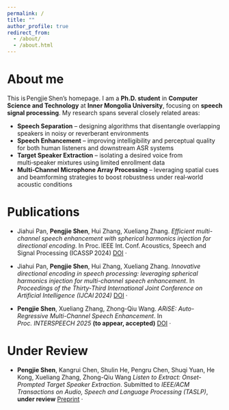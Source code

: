 ```yaml
---
permalink: /
title: ""
author_profile: true
redirect_from: 
  - /about/
  - /about.html
---
```

About me
======
This is Pengjie Shen’s homepage. I am a **Ph.D. student** in **Computer Science and Technology** at **Inner Mongolia University**, focusing on **speech signal processing**. My research spans several closely related areas:
- **Speech Separation** – designing algorithms that disentangle overlapping speakers in noisy or reverberant environments  
- **Speech Enhancement** – improving intelligibility and perceptual quality for both human listeners and downstream ASR systems  
- **Target Speaker Extraction** – isolating a desired voice from multi‑speaker mixtures using limited enrollment data  
- **Multi‑Channel Microphone Array Processing** – leveraging spatial cues and beamforming strategies to boost robustness under real‑world acoustic conditions

Publications
======
- Jiahui Pan, **Pengjie Shen**, Hui Zhang, Xueliang Zhang.
*Efficient multi-channel speech enhancement with spherical harmonics injection for directional encoding*.
In Proc. IEEE Int. Conf. Acoustics, Speech and Signal Processing (ICASSP 2024)
[DOI](https://ieeexplore.ieee.org/abstract/document/10445847) ·

- Jiahui Pan, **Pengjie Shen**, Hui Zhang, Xueliang Zhang.
*Innovative directional encoding in speech processing: leveraging spherical harmonics injection for multi-channel speech enhancement*.
 In _Proceedings of the Thirty‑Third International Joint Conference on Artificial Intelligence (IJCAI 2024)_
[DOI]([https://ieeexplore.ieee.org/abstract/document/10445847](https://www.ijcai.org/proceedings/2024/0713.pdf)) ·

- **Pengjie Shen**, Xueliang Zhang, Zhong-Qiu Wang.
*ARiSE: Auto-Regressive Multi-Channel Speech Enhancement*.
In _Proc. INTERSPEECH 2025_ **(to appear, accepted)**
[DOI](https://arxiv.org/abs/2505.22051) ·

Under Review
======
- **Pengjie Shen**, Kangrui Chen, Shulin He, Pengru Chen, Shuqi Yuan, He Kong, Xueliang Zhang, Zhong-Qiu Wang
*Listen to Extract: Onset-Prompted Target Speaker Extraction*.
Submitted to _IEEE/ACM Transactions on Audio, Speech and Language Processing (TASLP)_, **under review**
[Preprint]([https://arxiv.org/abs/2506.12345](https://arxiv.org/abs/2505.05114)) ·

